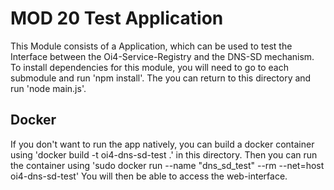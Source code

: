 # MOD 20 Test Application
This Module consists of a Application, which can be used to test the Interface between the Oi4-Service-Registry and the DNS-SD mechanism.
To install dependencies for this module, you will need to go to each submodule and run 'npm install'. The you can return to this directory and run 'node main.js'.

## Docker
If you don't want to run the app natively, you can build a docker container using 'docker build -t oi4-dns-sd-test .' in this directory. Then you can run the container using 'sudo docker run --name "dns_sd_test" --rm --net=host oi4-dns-sd-test'
You will then be able to access the web-interface.